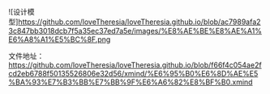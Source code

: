 ![设计模型]https://github.com/loveTheresia/loveTheresia.github.io/blob/ac7989afa23c847bb3018dcb7f5a35ec37ed7a5e/images/%E8%AE%BE%E8%AE%A1%E6%A8%A1%E5%BC%8F.png

文件地址：
https://github.com/loveTheresia/loveTheresia.github.io/blob/f66f4c054ae2fcd2eb6788f50135526806e32d56/xmind/%E6%95%B0%E6%8D%AE%E5%BA%93%E7%B3%BB%E7%BB%9F%E6%A6%82%E8%BF%B0.xmind